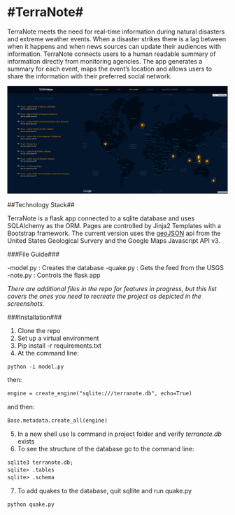 #TerraNote#
=========

TerraNote meets the need for real-time information during natural disasters and extreme weather events. When a disaster strikes there is a lag between when it happens and when news sources can update their audiences with information. TerraNote connects users to a human readable summary of information directly from monitoring agencies. The app generates a summary for each event, maps the event’s location and allows users to share the information with their preferred social network.

![homepage screenshot](https://raw.githubusercontent.com/HBCompass/terranote/master/screenshots/TerraNote_home.PNG)

##Technology Stack##

TerraNote is a flask app connected to a sqlite database and uses SQLAlchemy as the ORM. Pages are controlled by Jinja2 Templates with a Bootstrap framework. The current version uses the [geoJSON](http://earthquake.usgs.gov/earthquakes/feed/v1.0/geojson.php) api from the United States Geological Survery and the Google Maps Javascript API v3. 

###File Guide###

-model.py : Creates the database
-quake.py : Gets the feed from the USGS
-note.py : Controls the flask app

*There are additional files in the repo for features in progress, but this list covers the ones you need to recreate the project as depicted in the screenshots.*

###Installation###

1. Clone the repo
2. Set up a virtual environment
3. Pip install -r requirements.txt
4. At the command line: 

```xml
python -i model.py
```
then:

```xml
engine = create_engine("sqlite:///terranote.db", echo=True)
```
and then: 

```xml
Base.metadata.create_all(engine)
```
5. In a new shell use ls command in project folder and verify *terranote.db* exists
6. To see the structure of the database go to the command line:
```xml
sqlite3 terranote.db;
sqlite> .tables
sqlite> .schema
```
7. To add quakes to the database, quit sqllite and run quake.py
```xml
python quake.py
```